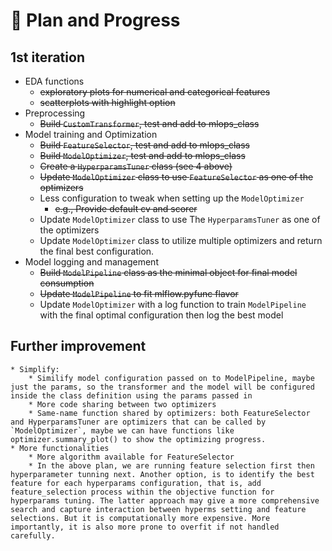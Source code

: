 # 📝 Plan and Progress

## 1st iteration

* EDA functions
    * ~~exploratory plots for numerical and categorical features~~
    * ~~scatterplots with highlight option~~
* Preprocessing
    * ~~Build `CustomTransformer`, test and add to mlops_class~~
* Model training and Optimization
    * ~~Build `FeatureSelector`, test and add to mlops_class~~
    * ~~Build `ModelOptimizer`, test and add to mlops_class~~
    * ~~Create a `HyperparamsTuner` class (see 4 above)~~
    * ~~Update `ModelOptimizer` class to use `FeatureSelector` as one of the optimizers~~
    * Less configuration to tweak when setting up the `ModelOptimizer`
        * ~~e.g., Provide default cv and scorer~~
    * Update `ModelOptimizer` class to use The `HyperparamsTuner` as one of the optimizers
    * Update `ModelOptimizer` class to utilize multiple optimizers and return the final best configuration. 
* Model logging and management 
    * ~~Build `ModelPipeline` class as the minimal object for final model consumption~~
    * ~~Update `ModelPipeline` to fit mlflow.pyfunc flavor~~ 
    * Update `ModelOptimizer` with a log function to train `ModelPipeline` with the final optimal configuration then log the best model


## Further improvement
    * Simplify: 
        * Similify model configuration passed on to ModelPipeline, maybe just the params, so the transformer and the model will be configured inside the class definition using the params passed in
        * More code sharing between two optimizers
        * Same-name function shared by optimizers: both FeatureSelector and HyperparamsTuner are optimizers that can be called by `ModelOptimizer`, maybe we can have functions like optimizer.summary_plot() to show the optimizing progress.  
    * More functionalities
        * More algorithm available for FeatureSelector
        * In the above plan, we are running feature selection first then hyperparameter tunning next. Another option, is to identify the best feature for each hyperparams configuration, that is, add feature_selection process within the objective function for hyperparams tuning. The latter approach may give a more comprehensive search and capture interaction between hyperms setting and feature selections. But it is computationally more expensive. More importantly, it is also more prone to overfit if not handled carefully.
